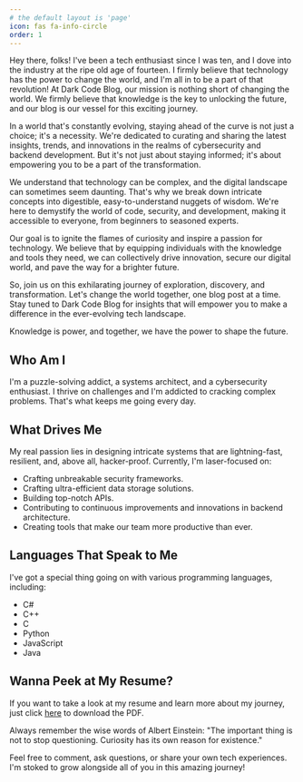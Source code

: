 ```yaml
---
# the default layout is 'page'
icon: fas fa-info-circle
order: 1
---
```


Hey there, folks! I've been a tech enthusiast since I was ten, and I dove into the industry at the ripe old age of fourteen. I firmly believe that technology has the power to change the world, and I'm all in to be a part of that revolution! At Dark Code Blog, our mission is nothing short of changing the world. We firmly believe that knowledge is the key to unlocking the future, and our blog is our vessel for this exciting journey.

In a world that's constantly evolving, staying ahead of the curve is not just a choice; it's a necessity. We're dedicated to curating and sharing the latest insights, trends, and innovations in the realms of cybersecurity and backend development. But it's not just about staying informed; it's about empowering you to be a part of the transformation.

We understand that technology can be complex, and the digital landscape can sometimes seem daunting. That's why we break down intricate concepts into digestible, easy-to-understand nuggets of wisdom. We're here to demystify the world of code, security, and development, making it accessible to everyone, from beginners to seasoned experts.

Our goal is to ignite the flames of curiosity and inspire a passion for technology. We believe that by equipping individuals with the knowledge and tools they need, we can collectively drive innovation, secure our digital world, and pave the way for a brighter future.

So, join us on this exhilarating journey of exploration, discovery, and transformation. Let's change the world together, one blog post at a time. Stay tuned to Dark Code Blog for insights that will empower you to make a difference in the ever-evolving tech landscape.

Knowledge is power, and together, we have the power to shape the future.

## Who Am I

I'm a puzzle-solving addict, a systems architect, and a cybersecurity enthusiast. I thrive on challenges and I'm addicted to cracking complex problems. That's what keeps me going every day.

## What Drives Me

My real passion lies in designing intricate systems that are lightning-fast, resilient, and, above all, hacker-proof. Currently, I'm laser-focused on:

- Crafting unbreakable security frameworks.
- Crafting ultra-efficient data storage solutions.
- Building top-notch APIs.
- Contributing to continuous improvements and innovations in backend architecture.
- Creating tools that make our team more productive than ever.

## Languages That Speak to Me

I've got a special thing going on with various programming languages, including:

- C#
- C++
- C
- Python
- JavaScript
- Java

## Wanna Peek at My Resume?

If you want to take a look at my resume and learn more about my journey, just click [here](https://github.com/GabrielPrzybysz/gabeblog/files/12811759/Resume.-.Gabriel.Przybysz.EN.Security.pdf) to download the PDF.

Always remember the wise words of Albert Einstein: "The important thing is not to stop questioning. Curiosity has its own reason for existence."

Feel free to comment, ask questions, or share your own tech experiences. I'm stoked to grow alongside all of you in this amazing journey!


